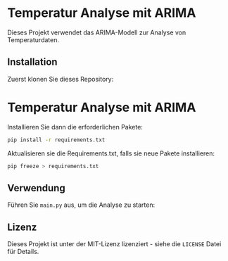 # Temperatur Analyse mit ARIMA

Dieses Projekt verwendet das ARIMA-Modell zur Analyse von Temperaturdaten.

## Installation

Zuerst klonen Sie dieses Repository:

# Temperatur Analyse mit ARIMA



Installieren Sie dann die erforderlichen Pakete:

```bash
pip install -r requirements.txt
```
Aktualisieren sie die Requirements.txt, falls sie neue Pakete installieren:

```bash
pip freeze > requirements.txt
```

## Verwendung

Führen Sie `main.py` aus, um die Analyse zu starten:


## Lizenz

Dieses Projekt ist unter der MIT-Lizenz lizenziert - siehe die `LICENSE` Datei für Details.
